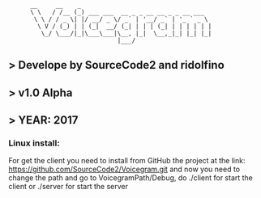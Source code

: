           __     __    _                                    
          \ \   / /__ (_) ___ ___  __ _ _ __ __ _ _ __ ___  
           \ \ / / _ \| |/ __/ _ \/ _` | '__/ _` | '_ ` _ \ 
            \ V / (_) | | (_|  __/ (_| | | | (_| | | | | | |
             \_/ \___/|_|\___\___|\__, |_|  \__,_|_| |_| |_|
                                  |___/                     
                          
## > Develope by SourceCode2 and ridolfino
## > v1.0 Alpha
## > YEAR: 2017


### Linux install:
For get the client you need to install from GitHub the project at the link: https://github.com/SourceCode2/Voicegram.git and now you need
to change the path and go to VoicegramPath/Debug, do ./client for start the client or ./server for start the server
